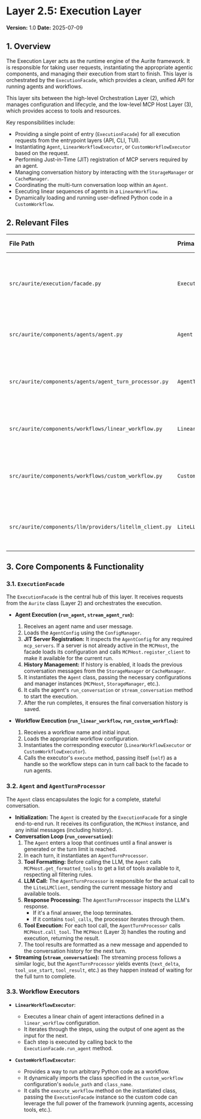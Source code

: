# Layer 2.5: Execution Layer

**Version:** 1.0
**Date:** 2025-07-09

## 1. Overview

The Execution Layer acts as the runtime engine of the Aurite framework. It is responsible for taking user requests, instantiating the appropriate agentic components, and managing their execution from start to finish. This layer is orchestrated by the `ExecutionFacade`, which provides a clean, unified API for running agents and workflows.

This layer sits between the high-level Orchestration Layer (2), which manages configuration and lifecycle, and the low-level MCP Host Layer (3), which provides access to tools and resources.

Key responsibilities include:
*   Providing a single point of entry (`ExecutionFacade`) for all execution requests from the entrypoint layers (API, CLI, TUI).
*   Instantiating `Agent`, `LinearWorkflowExecutor`, or `CustomWorkflowExecutor` based on the request.
*   Performing Just-in-Time (JIT) registration of MCP servers required by an agent.
*   Managing conversation history by interacting with the `StorageManager` or `CacheManager`.
*   Coordinating the multi-turn conversation loop within an `Agent`.
*   Executing linear sequences of agents in a `LinearWorkflow`.
*   Dynamically loading and running user-defined Python code in a `CustomWorkflow`.

## 2. Relevant Files

| File Path                                           | Primary Class(es)          | Core Responsibility                                                              |
| :-------------------------------------------------- | :------------------------- | :------------------------------------------------------------------------------- |
| `src/aurite/execution/facade.py`                    | `ExecutionFacade`          | Unified API for running all component types. Manages JIT server registration and history. |
| `src/aurite/components/agents/agent.py`             | `Agent`                    | Manages the full lifecycle of a multi-turn conversation with an LLM.             |
| `src/aurite/components/agents/agent_turn_processor.py`| `AgentTurnProcessor`       | Handles the logic for a single request-response turn within an agent's loop.     |
| `src/aurite/components/workflows/linear_workflow.py`| `LinearWorkflowExecutor`   | Executes a predefined, linear sequence of agent steps.                           |
| `src/aurite/components/workflows/custom_workflow.py`| `CustomWorkflowExecutor`   | Dynamically loads and executes user-defined Python code for complex workflows.   |
| `src/aurite/components/llm/providers/litellm_client.py`| `LiteLLMClient`            | A wrapper around the `litellm` library providing a consistent LLM interface.     |

## 3. Core Components & Functionality

### 3.1. `ExecutionFacade`

The `ExecutionFacade` is the central hub of this layer. It receives requests from the `Aurite` class (Layer 2) and orchestrates the execution.

*   **Agent Execution (`run_agent`, `stream_agent_run`):**
    1.  Receives an agent name and user message.
    2.  Loads the `AgentConfig` using the `ConfigManager`.
    3.  **JIT Server Registration:** It inspects the `AgentConfig` for any required `mcp_servers`. If a server is not already active in the `MCPHost`, the facade loads its configuration and calls `MCPHost.register_client` to make it available for the current run.
    4.  **History Management:** If history is enabled, it loads the previous conversation messages from the `StorageManager` or `CacheManager`.
    5.  It instantiates the `Agent` class, passing the necessary configurations and manager instances (`MCPHost`, `StorageManager`, etc.).
    6.  It calls the agent's `run_conversation` or `stream_conversation` method to start the execution.
    7.  After the run completes, it ensures the final conversation history is saved.

*   **Workflow Execution (`run_linear_workflow`, `run_custom_workflow`):**
    1.  Receives a workflow name and initial input.
    2.  Loads the appropriate workflow configuration.
    3.  Instantiates the corresponding executor (`LinearWorkflowExecutor` or `CustomWorkflowExecutor`).
    4.  Calls the executor's `execute` method, passing itself (`self`) as a handle so the workflow steps can in turn call back to the facade to run agents.

### 3.2. `Agent` and `AgentTurnProcessor`

The `Agent` class encapsulates the logic for a complete, stateful conversation.

*   **Initialization:** The `Agent` is created by the `ExecutionFacade` for a single end-to-end run. It receives its configuration, the `MCPHost` instance, and any initial messages (including history).
*   **Conversation Loop (`run_conversation`):**
    1.  The `Agent` enters a loop that continues until a final answer is generated or the turn limit is reached.
    2.  In each turn, it instantiates an `AgentTurnProcessor`.
    3.  **Tool Formatting:** Before calling the LLM, the `Agent` calls `MCPHost.get_formatted_tools` to get a list of tools available to it, respecting all filtering rules.
    4.  **LLM Call:** The `AgentTurnProcessor` is responsible for the actual call to the `LiteLLMClient`, sending the current message history and available tools.
    5.  **Response Processing:** The `AgentTurnProcessor` inspects the LLM's response.
        *   If it's a final answer, the loop terminates.
        *   If it contains `tool_calls`, the processor iterates through them.
    6.  **Tool Execution:** For each tool call, the `AgentTurnProcessor` calls `MCPHost.call_tool`. The `MCPHost` (Layer 3) handles the routing and execution, returning the result.
    7.  The tool results are formatted as a new message and appended to the conversation history for the next turn.
*   **Streaming (`stream_conversation`):** The streaming process follows a similar logic, but the `AgentTurnProcessor` yields events (`text_delta`, `tool_use_start`, `tool_result`, etc.) as they happen instead of waiting for the full turn to complete.

### 3.3. Workflow Executors

*   **`LinearWorkflowExecutor`**:
    *   Executes a linear chain of agent interactions defined in a `linear_workflow` configuration.
    *   It iterates through the steps, using the output of one agent as the input for the next.
    *   Each step is executed by calling back to the `ExecutionFacade.run_agent` method.

*   **`CustomWorkflowExecutor`**:
    *   Provides a way to run arbitrary Python code as a workflow.
    *   It dynamically imports the class specified in the `custom_workflow` configuration's `module_path` and `class_name`.
    *   It calls the `execute_workflow` method on the instantiated class, passing the `ExecutionFacade` instance so the custom code can leverage the full power of the framework (running agents, accessing tools, etc.).
